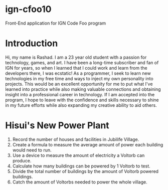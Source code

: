 # ign-cfoo10
Front-End application for IGN Code Foo program

# Introduction
Hi, my name is Rashad. I am a 23 year old student with a passion for technology, games, and art. I have been a long-time subscriber and fan of IGN for years, 
so when I learned that I could work and learn from the developers there, I was ecstatic! As a programmer, I seek to learn new technologies in my free time and ways to inject my own personality into projects. 
This would be an excellent opportunity for me to put what I've learned into practice while also making valuable connections and obtaining 
insight into a professional career in technology. If I am accepted into the program, I hope to leave with the confidence and skills necessary to 
shine in my future efforts while also expanding my creative ability to aid others.

# Hisui's New Power Plant

1) Record the number of houses and facilities in Jubilife Village.
2) Create a formula to measure the average amount of power each building would need to run.
3) Use a device to measure the amount of electricity a Voltorb can produce.
4) Calculate how many buildings can be powered by 1 Voltorb to test.
5) Divide the total number of buildings by the amount of Voltorb powered buildings.
6) Catch the amount of Voltorbs needed to power the whole village.
